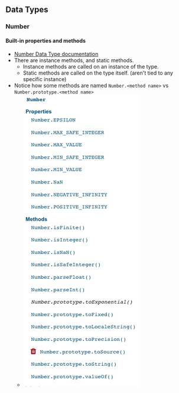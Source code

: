 ## Data Types
### Number
#### Built-in properties and methods
* [Number Data Type documentation](https://developer.mozilla.org/en-US/docs/Web/JavaScript/Reference/Global_Objects/Number)
* There are instance methods, and static methods.
    * Instance methods are called on an instance of the type.
    * Static methods are called on the type itself. (aren't tied to any specific instance)
* Notice how some methods are named `Number.<method name>` vs `Number.prototype.<method name>`
  * ![Number Doc Ref](numbers-doc-ref.jpg)
